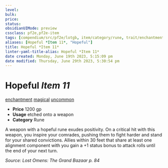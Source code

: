 ```yaml
---
level:
bulk:
price:
status:
obsidianUIMode: preview
cssclass: pf2e,pf2e-item
tags: [compendium/src/pf2e/lotgb, item/category/rune, trait/enchantment, trait/magical, trait/uncommon]
aliases: [Hopeful *Item 11*, "Hopeful"]
title: Hopeful *Item 11*
linter-yaml-title-alias: Hopeful *Item 11*
date created: Monday, June 19th 2023, 5:15:09 pm
date modified: Thursday, June 29th 2023, 5:30:54 pm
---
```


# Hopeful *Item 11*

[enchantment](rules/traits/enchantment.md) [magical](rules/traits/magical.md) [uncommon](rules/traits/uncommon.md)  

- **Price** 1200 gp
- **Usage** etched onto a weapon
- **Category** Rune

A weapon with a hopeful rune exudes positivity. On a critical hit with this weapon, you inspire your comrades, pushing them to fight harder and stand for your shared convictions. Allies within 30 feet that share at least one alignment component with you gain a +1 status bonus to attack rolls until the end of your next turn.

*Source: Lost Omens: The Grand Bazaar p. 84*
